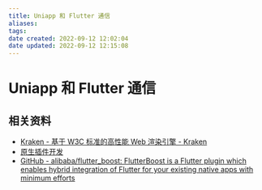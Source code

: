 ```yaml
---
title: Uniapp 和 Flutter 通信
aliases: 
tags: 
date created: 2022-09-12 12:02:04
date updated: 2022-09-12 12:15:08
---
```


# Uniapp 和 Flutter 通信

## 相关资料

- [Kraken - 基于 W3C 标准的高性能 Web 渲染引擎 - Kraken](https://openkraken.com/)
- [原生插件开发](https://nativesupport.dcloud.net.cn/NativePlugin/README)
- [GitHub - alibaba/flutter_boost: FlutterBoost is a Flutter plugin which enables hybrid integration of Flutter for your existing native apps with minimum efforts](https://github.com/alibaba/flutter_boost)
